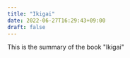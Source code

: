 ```yaml
---
title: "Ikigai"
date: 2022-06-27T16:29:43+09:00
draft: false
---
```


This is the summary of the book "Ikigai"